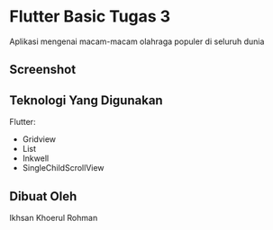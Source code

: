 # Flutter Basic Tugas 3

Aplikasi mengenai macam-macam olahraga populer di seluruh dunia

## Screenshot


## Teknologi Yang Digunakan
Flutter:
- Gridview
- List
- Inkwell
- SingleChildScrollView

## Dibuat Oleh
Ikhsan Khoerul Rohman

